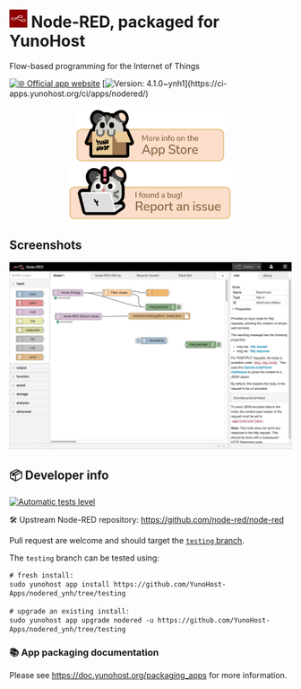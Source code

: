 <!--
N.B.: This README was automatically generated by <https://github.com/YunoHost/apps_tools/blob/main/readme_generator>
It shall NOT be edited by hand.
-->

<h1>
  <img src="https://raw.githubusercontent.com/YunoHost/apps/main/logos/nodered.png" width="32px" alt="Logo of Node-RED">
  Node-RED, packaged for YunoHost
</h1>

Flow-based programming for the Internet of Things

[![🌐 Official app website](https://img.shields.io/badge/Official_app_website-darkgreen?style=for-the-badge)](https://nodered.org)
[![Version: 4.1.0~ynh1](https://img.shields.io/badge/Version-4.1.0~ynh1-rgba(0,150,0,1)?style=for-the-badge)](https://ci-apps.yunohost.org/ci/apps/nodered/)

<div align="center">
<a href="https://apps.yunohost.org/app/nodered"><img height="100px" src="https://github.com/YunoHost/yunohost-artwork/raw/refs/heads/main/badges/neopossum-badges/badge_more_info_on_the_appstore.svg"/></a>
<a href="https://github.com/YunoHost-Apps/nodered_ynh/issues"><img height="100px" src="https://github.com/YunoHost/yunohost-artwork/raw/refs/heads/main/badges/neopossum-badges/badge_report_an_issue.svg"/></a>
</div>


## Screenshots
![Screenshot of Node-RED](./doc/screenshots/screenshot.jpg)

## 📦 Developer info

[![Automatic tests level](https://apps.yunohost.org/badge/cilevel/nodered)](https://ci-apps.yunohost.org/ci/apps/nodered/)

🛠️ Upstream Node-RED repository: <https://github.com/node-red/node-red>

Pull request are welcome and should target the [`testing` branch](https://github.com/YunoHost-Apps/nodered_ynh/tree/testing).

The `testing` branch can be tested using:
```
# fresh install:
sudo yunohost app install https://github.com/YunoHost-Apps/nodered_ynh/tree/testing

# upgrade an existing install:
sudo yunohost app upgrade nodered -u https://github.com/YunoHost-Apps/nodered_ynh/tree/testing
```

### 📚 App packaging documentation

Please see <https://doc.yunohost.org/packaging_apps> for more information.